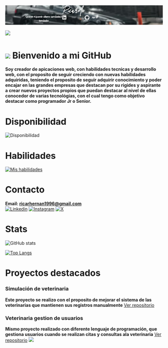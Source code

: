 # ![Banner](banner-r.png) <img src="https://media.giphy.com/media/HvekzBaREHxlEwvlOS/giphy.gif?cid=ecf05e47yl0x7edgm0bgobtyk61gs2bpjmkg8423ntivauc2&ep=v1_stickers_search&rid=giphy.gif&ct=s" width="100"> 
#  <img src="https://capsule-render.vercel.app/api?type=waving&color=0:ff00cc,100:3333ff&height=100&section=header"/>        Bienvenido a mi GitHub 


**Soy creador de apicaciones web, con habilidades tecnicas y desarrollo web, con el proposito de seguir creciendo con nuevas habilidades adquiridas, teniendo el proposito 
de seguir adquirir conocimiento y poder encajar en las grandes empresas que destacan por su rigides y aspirante a crear nuevos proyectos propios que puedan destacar al nivel de ellas
conocedor de varias tecnológias, con el cual tengo como objetivo destacar como programador Jr o Senior.**
# Disponibilidad 


  ![Disponibilidad](https://img.shields.io/badge/Disponible_para_trabajo-✅-brightgreen?style=for-the-badge)

  # Habilidades
[![Mis habilidades](https://skillicons.dev/icons?i=js,html,css,cs,java,swift,php,py,ruby,bash,git,bootstrap,dotnet,mysql,mongodb,sublime,visualstudio,vscode,ps,ai,discord,github)](https://skillicons.dev)


# Contacto
**Email: ricarhernan1996@gmail.com**    
[![Linkedin](https://img.shields.io/badge/LinkedIn-Follow-blue?style=for-the-badge&logo=linkedin&logoColor=white)](https://www.linkedin.com/in/ricardo-hern%C3%A1ndez-5b4475282/)
[![Instagram](https://img.shields.io/badge/Instagram-Follow-purple?style=for-the-badge&logo=instagram&logoColor=white)](https://www.instagram.com/ricardo__.96/)
[![X](https://img.shields.io/badge/X-Follow-black?style=for-the-badge&logo=x&logoColor=white)](https://x.com/dontcardo_)

# Stats
![GitHub stats](https://github-readme-stats.vercel.app/api?username=ricr78&show_icons=true&theme=radical)

[![Top Langs](https://github-readme-stats.vercel.app/api/top-langs/?username=ricr78&layout=compact&theme=radical)](https://github.com/anuraghazra/github-readme-stats)

# Proyectos destacados
### Simulación de veterinaria
**Este proyecto se realizo con el proposito de mejorar el sistema de las veterinarias que mantienen sus registros manualmente**
[Ver repositorio](https://github.com/ricr78/PetVidaCare)

### Veterinaria gestion de usuarios
**Mismo proyecto realizado con diferente lenguaje de programación, que gestiona usuarios cuando se realizan citas y consultas  ala veterinaria**
[Ver repositorio](https://github.com/ricr78/PetVidaP)
<img src="https://capsule-render.vercel.app/api?type=waving&color=0:00ffcc,100:3333ff&height=80&section=footer"/>















